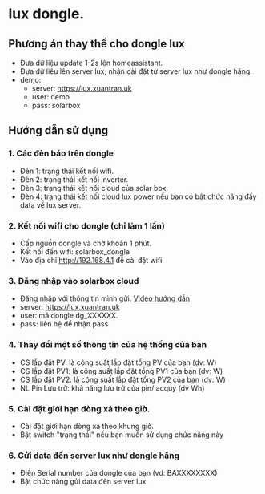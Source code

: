 # lux dongle.

## Phương án thay thế cho dongle lux
- Đưa dữ liệu update 1-2s lên homeassistant.
- Đưa dữ liệu lên server lux, nhận cài đặt từ server lux như dongle hãng.
- demo:
    - server: https://lux.xuantran.uk
    - user: demo
    - pass: solarbox
## Hướng dẫn sử dụng

### 1. Các đèn báo trên dongle
- Đèn 1: trạng thái kết nối wifi.
- Đèn 2: trạng thái kết nối inverter.
- Đèn 3: trạng thái kết nối cloud của solar box.
- Đèn 4: trạng thái kết nối cloud lux power nếu bạn có bật chức năng đẩy data về lux server.

### 2. Kết nối wifi cho dongle (chỉ làm 1 lần)

- Cấp nguồn dongle và chờ khoản 1 phút.
- Kết nối đến wifi: solarbox_dongle
- Vào địa chỉ http://192.168.4.1 để cài đặt wifi

### 3. Đăng nhập vào solarbox cloud

- Đăng nhập với thông tin mình gửi. [Video hướng dẫn](https://youtube.com/shorts/DpIyl63lWtc?feature=share)
- server: https://lux.xuantran.uk
- user: mã dongle dg_XXXXXX.
- pass: liên hệ để nhận pass

### 4. Thay đổi một số thông tin của hệ thống của bạn
- CS lắp đặt PV: là công suất lắp đặt tổng PV của bạn (dv: W)
- CS lắp đặt PV1: là công suất lắp đặt tổng PV1 của bạn (dv: W)
- CS lắp đặt PV2: là công suất lắp đặt tổng PV2 của bạn (dv: W)
- NL Pin Lưu trữ: khả năng lưu trữ của pin/ acquy (dv Wh)

### 5. Cài đặt giới hạn dòng xả theo giờ.
- Cài đặt giới hạn dòng xả theo khung giờ.
- Bật switch "trạng thái" nếu bạn muốn sử dụng chức năng này

### 6. Gửi data đến server lux như dongle hãng
- Điền Serial number của dongle của bạn (vd: BAXXXXXXXX)
- Bật chức năng gửi data đến server lux

